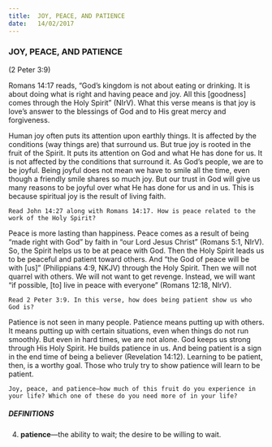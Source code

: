 ```yaml
---
title:  JOY, PEACE, AND PATIENCE
date:   14/02/2017
---
```


### JOY, PEACE, AND PATIENCE

(2 Peter 3:9)

Romans 14:17 reads, “God’s kingdom is not about eating or drinking. It is about doing what is right and having peace and joy. All this [goodness] comes through the Holy Spirit” (NIrV). What this verse means is that joy is love’s answer to the blessings of God and to His great mercy and forgiveness. 

Human joy often puts its attention upon earthly things. It is affected by the conditions (way things are) that surround us. But true joy is rooted in the fruit of the Spirit. It puts its attention on God and what He has done for us. It is not affected by the conditions that surround it. As God’s people, we are to be joyful. Being joyful does not mean we have to smile all the time, even though a friendly smile shares so much joy. But our trust in God will give us many reasons to be joyful over what He has done for us and in us. This is because spiritual joy is the result of living faith. 

`Read John 14:27 along with Romans 14:17. How is peace related to the work of the Holy Spirit?`

Peace is more lasting than happiness. Peace comes as a result of being “made right with God” by faith in “our Lord Jesus Christ” (Romans 5:1, NIrV). So, the Spirit helps us to be at peace with God. Then the Holy Spirit leads us to be peaceful and patient toward others. And “the God of peace will be with [us]” (Philippians 4:9, NKJV) through the Holy Spirit. Then we will not quarrel with others. We will not want to get revenge. Instead, we will want “if possible, [to] live in peace with everyone” (Romans 12:18, NIrV). 

`Read 2 Peter 3:9. In this verse, how does being patient show us who God is?`

Patience is not seen in many people. Patience means putting up with others. It means putting up with certain situations, even when things do not run smoothly. But even in hard times, we are not alone. God keeps us strong through His Holy Spirit. He builds patience in us. And being patient is a sign in the end time of being a believer (Revelation 14:12). Learning to be patient, then, is a worthy goal. Those who truly try to show patience will learn to be patient. 

`Joy, peace, and patience—how much of this fruit do you experience in your life? Which one of these do you need more of in your life?`


##### DEFINITIONS

4. **patience**—the ability to wait; the desire to be willing to wait.